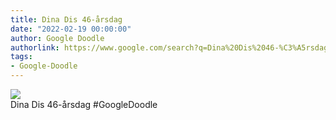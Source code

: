```yaml
---
title: Dina Dis 46-årsdag
date: "2022-02-19 00:00:00"
author: Google Doodle
authorlink: https://www.google.com/search?q=Dina%20Dis%2046-%C3%A5rsdag
tags:
- Google-Doodle
---
```

<img src="https://www.google.com/logos/doodles/2022/dina-dis-46th-birthday-6753651837109188.2-l.png" referrerpolicy="no-referrer"><br>Dina Dis 46-årsdag #GoogleDoodle